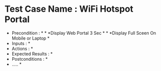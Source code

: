 # Test Case Name : WiFi Hotspot Portal #
* Precondition : *
       * *Display Web Portal 3 Sec *
       * *Display Full Sceen On Mobile or Laptop *
* Inputs : *
* Actions : *
* Expected Results : *
* Postconditions : *
* ..... *

